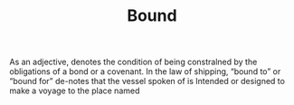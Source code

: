 ---
title: Bound
letter: B
permalink: "/definitions/bld-bound.html"
body: As an adjective, denotes the condition of being constralned by the obligations
  of a bond or a covenant. In the law of shipping, “bound to” or “bound for” de-notes
  that the vessel spoken of is Intended or designed to make a voyage to the place
  named
published_at: '2018-07-07'
source: Black's Law Dictionary 2nd Ed (1910)
layout: post
---